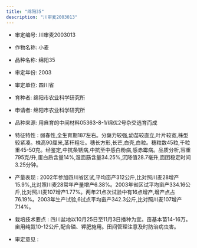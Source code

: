 ```yaml
---
title: "绵阳35"
description: "川审麦2003013"
---
```

* 审定编号:  川审麦2003013

*  作物名称:  小麦

*  品种名称:  绵阳35

*  审定年份:  2003

*  审定单位:  四川省

* 育种者:  绵阳市农业科学研究所

*  申请者:  绵阳市农业科学研究所

*  品种来源:  用自育的中间材料05363-8-1/绵优2号杂交选育而成

*  特征特性 : 
弱春性,全生育期187左右。分蘖力较强,幼苗较直立,叶片较宽,株型较紧凑。株高90厘米,茎秆粗壮。穗长方形,长芒,白壳,白粒。穗粒数45粒,千粒重45-50克。经鉴定,中抗条锈病,中抗至中感白粉病,感赤霉病。品质分析,容重795克/升,蛋白质含量14%,湿面筋含量34.25%,沉降值28.7毫升,面团稳定时间3.25分钟。
 
*  产量表现 : 
2002年参加四川省区试,平均亩产312公斤,比对照川麦28增产15.9%,比对照川麦28常年产量增产6.38%。2003年省区试平均亩产334.16公斤,比对照川麦107增产1.77%。两年21点次试验中有16点增产,增产点占76.19%。2003年生产试验,6试点平均亩产342.3公斤,比对照川麦107增产7.14%。

*  栽培技术要点 : 
四川盆地以10月25日至11月3日播种为宜。亩基本苗14-16万。亩用纯氮10-12公斤,配合磷、钾肥施用。田间管理注意及时防治病虫害。

*  审定意见 : 

